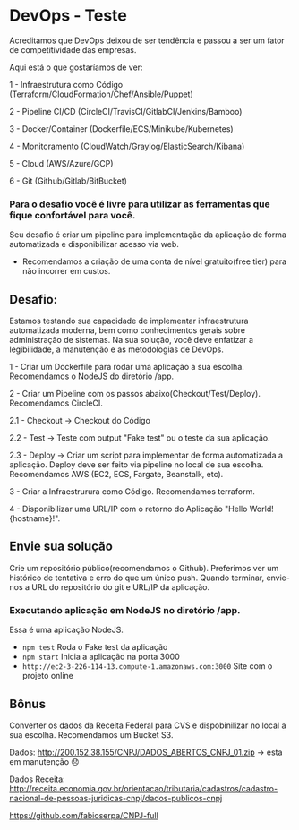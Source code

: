 # DevOps - Teste
Acreditamos que DevOps deixou de ser tendência e passou a ser um fator de competitividade das empresas.

Aqui está o que gostaríamos de ver:

1 - Infraestrutura como Código (Terraform/CloudFormation/Chef/Ansible/Puppet)

2 - Pipeline CI/CD (CircleCI/TravisCI/GitlabCI/Jenkins/Bamboo) 

3 - Docker/Container (Dockerfile/ECS/Minikube/Kubernetes) 

4 - Monitoramento (CloudWatch/Graylog/ElasticSearch/Kibana) 

5 - Cloud (AWS/Azure/GCP) 

6 - Git (Github/Gitlab/BitBucket) 

### Para o desafio você é livre para utilizar as ferramentas que fique confortável para você.

Seu desafio é criar um pipeline para implementação da aplicação de forma automatizada e disponibilizar acesso via web.

* Recomendamos a criação de uma conta de nível gratuito(free tier) para não incorrer em custos.

## Desafio:

Estamos testando sua capacidade de implementar infraestrutura automatizada moderna, bem como conhecimentos gerais sobre administração de sistemas. Na sua solução, você deve enfatizar a legibilidade, a manutenção e as metodologias de DevOps.

1 - Criar um Dockerfile para rodar uma aplicação a sua escolha. Recomendamos o NodeJS do diretório /app.

2 - Criar um Pipeline com os passos abaixo(Checkout/Test/Deploy). Recomendamos CircleCI.

2.1 - Checkout -> Checkout do Código

2.2 - Test -> Teste com output "Fake test" ou o teste da sua aplicação.

2.3 - Deploy -> Criar um script para implementar de forma automatizada a aplicação. Deploy deve ser feito via pipeline no local 
de sua escolha. Recomendamos AWS (EC2, ECS, Fargate, Beanstalk, etc).

3 - Criar a Infraestrurura como Código. Recomendamos terraform.

4 - Disponibilizar uma URL/IP com o retorno do Aplicação "Hello World! {hostname}!".

## Envie sua solução
Crie um repositório público(recomendamos o Github). Preferimos ver um histórico de tentativa e erro do que um único push. Quando terminar, envie-nos a URL do repositório do git e URL/IP da aplicação.

### Executando aplicação em NodeJS no diretório /app.
Essa é uma aplicação NodeJS.

- `npm test` Roda o Fake test da aplicação
- `npm start` Inicia a aplicação na porta 3000
- `http://ec2-3-226-114-13.compute-1.amazonaws.com:3000` Site com o projeto online

## Bônus
Converter os dados da Receita Federal para CVS e dispobinilizar no local a sua escolha. Recomendamos um Bucket S3.

Dados: http://200.152.38.155/CNPJ/DADOS_ABERTOS_CNPJ_01.zip -> esta em manutenção 😞

Dados Receita: http://receita.economia.gov.br/orientacao/tributaria/cadastros/cadastro-nacional-de-pessoas-juridicas-cnpj/dados-publicos-cnpj

https://github.com/fabioserpa/CNPJ-full
